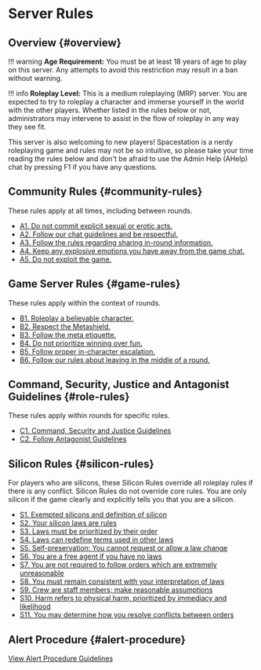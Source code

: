 # Server Rules

## Overview {#overview}

!!! warning
    **Age Requirement:** You must be at least 18 years of age to play on this server. Any attempts to avoid this restriction may result in a ban without warning.

!!! info
    **Roleplay Level:** This is a medium roleplaying (MRP) server. You are expected to try to roleplay a character and immerse yourself in the world with the other players. Whether listed in the rules below or not, administrators may intervene to assist in the flow of roleplay in any way they see fit.

This server is also welcoming to new players! Spacestation is a nerdy roleplaying game and rules may not be so intuitive, so please take your time reading the rules below and don't be afraid to use the Admin Help (AHelp) chat by pressing F1 if you have any questions.

## Community Rules {#community-rules}

These rules apply at all times, including between rounds.

- [A1. Do not commit explicit sexual or erotic acts.](community-rules.md#a1-erp)
- [A2. Follow our chat guidelines and be respectful.](community-rules.md#a2-community)
- [A3. Follow the rules regarding sharing in-round information.](community-rules.md#a3-streaming)
- [A4. Keep any explosive emotions you have away from the game chat.](community-rules.md#a4-ahelp)
- [A5. Do not exploit the game.](community-rules.md#a5-exploits)

## Game Server Rules {#game-rules}

These rules apply within the context of rounds.

- [B1. Roleplay a believable character.](game-rules.md#b1-behave)
- [B2. Respect the Metashield.](game-rules.md#b2-metashield)
- [B3. Follow the meta etiquette.](game-rules.md#b3-meta-etiquette)
- [B4. Do not prioritize winning over fun.](game-rules.md#b4-powergaming)
- [B5. Follow proper in-character escalation.](game-rules.md#b5-escalation)
- [B6. Follow our rules about leaving in the middle of a round.](game-rules.md#b6-leaving)

## Command, Security, Justice and Antagonist Guidelines {#role-rules}

These rules apply within rounds for specific roles.

- [C1. Command, Security and Justice Guidelines](role-rules.md#c1-command-security)
- [C2. Follow Antagonist Guidelines](role-rules.md#c2-antags)

## Silicon Rules {#silicon-rules}

For players who are silicons, these Silicon Rules override all roleplay rules if there is any conflict. Silicon Rules do not override core rules. You are only silicon if the game clearly and explicitly tells you that you are a silicon.

- [S1. Exempted silicons and definition of silicon](silicon-rules.md#s1-exceptions)
- [S2. Your silicon laws are rules](silicon-rules.md#s2-laws)
- [S3. Laws must be prioritized by their order](silicon-rules.md#s3-priority)
- [S4. Laws can redefine terms used in other laws](silicon-rules.md#s4-redefinition)
- [S5. Self-preservation: You cannot request or allow a law change](silicon-rules.md#s5-preservation)
- [S6. You are a free agent if you have no laws](silicon-rules.md#s6-free-agent)
- [S7. You are not required to follow orders which are extremely unreasonable](silicon-rules.md#s7-stupid-orders)
- [S8. You must remain consistent with your interpretation of laws](silicon-rules.md#s8-consistency)
- [S9. Crew are staff members; make reasonable assumptions](silicon-rules.md#s9-crew-definition)
- [S10. Harm refers to physical harm, prioritized by immediacy and likelihood](silicon-rules.md#s10-harm-definition)
- [S11. You may determine how you resolve conflicts between orders](silicon-rules.md#s11-order-conflicts)

## Alert Procedure {#alert-procedure}

[View Alert Procedure Guidelines](alert-procedure.md)